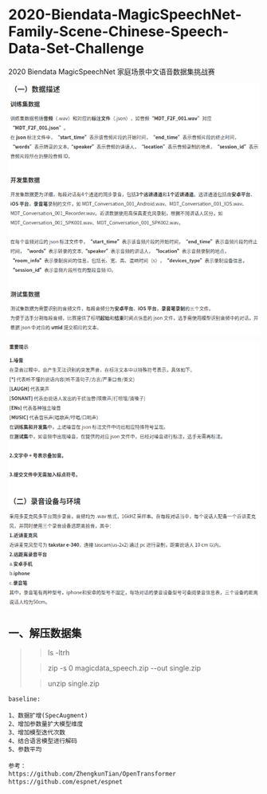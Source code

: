 # 2020-Biendata-MagicSpeechNet-Family-Scene-Chinese-Speech-Data-Set-Challenge
2020 Biendata MagicSpeechNet 家庭场景中文语音数据集挑战赛

![image](/Image/rule_0.png)

![image](/Image/rule_1.png)


## 一、解压数据集

>> ls -ltrh
>
>> zip -s 0 magicdata_speech.zip --out single.zip
>
>> unzip single.zip 


    baseline:
    
    1、数据扩增(SpecAugment)
    2、增加参数量扩大模型维度
    3、增加模型迭代次数
    4、结合语言模型进行解码
    5、参数平均
    
    参考：
    https://github.com/ZhengkunTian/OpenTransformer
    https://github.com/espnet/espnet